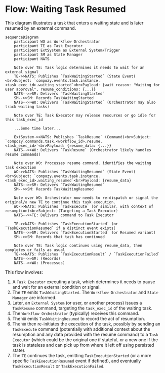 # Flow: Waiting Task Resumed

This diagram illustrates a task that enters a waiting state and is later resumed by an external command.

```mermaid
sequenceDiagram
    participant WO as Workflow Orchestrator
    participant TE as Task Executor
    participant ExtSystem as External System/Trigger
    participant SM as State Manager
    participant NATS

    Note over TE: Task logic determines it needs to wait for an external signal
    TE->>NATS: Publishes `TaskWaitingStarted` (State Event)<br>Subject: `compozy.events.task.instance.<task_exec_id>.waiting_started`<br>Payload: {wait_reason: "Waiting for user approval", resume_conditions: {...}}
    NATS-->>SM: Delivers `TaskWaitingStarted`
    SM-->>SM: Records TaskWaitingStarted
    NATS-->>WO: Delivers `TaskWaitingStarted` (Orchestrator may also track waiting tasks)

    Note over TE: Task Executor may release resources or go idle for this task_exec_id

    ...Some time later...

    ExtSystem->>NATS: Publishes `TaskResume` (Command)<br>Subject: `compozy.commands.task.<workflow_id>.resume.<task_exec_id>`<br>Payload: {resume_data: {...}}
    NATS-->>WO: Delivers `TaskResume` (Orchestrator likely handles resume commands)
    
    Note over WO: Processes resume command, identifies the waiting task execution
    WO->>NATS: Publishes `TaskWaitingResumed` (State Event)<br>Subject: `compozy.events.task.instance.<task_exec_id>.waiting_resumed`<br>Payload: {resume_data}
    NATS-->>SM: Delivers `TaskWaitingResumed`
    SM-->>SM: Records TaskWaitingResumed
    
    Note over WO: Orchestrator now needs to re-dispatch or signal the original/a new TE to continue this task execution.
    WO->>NATS: Publishes `TaskExecute` (or similar, with context of resumption)<br>Subject: (Targeting a Task Executor)
    NATS-->>TE: Delivers command to Task Executor

    TE->>NATS: Publishes `TaskExecutionStarted` (or `TaskExecutionResumed` if a distinct event exists)
    NATS-->>SM: Delivers `TaskExecutionStarted` (or Resumed variant)
    SM-->>SM: Records that task has continued

    Note over TE: Task logic continues using resume_data, then completes or fails as usual
    TE->>NATS: Publishes `TaskExecutionResult` / `TaskExecutionFailed`
    NATS-->>SM: (Records)
    NATS-->>WO: (Processes)
```

This flow involves:
1.  A `Task Executor` executing a task, which determines it needs to pause and wait for an external condition or signal.
2.  The `TE` emits `TaskWaitingStarted`. The `Workflow Orchestrator` and `State Manager` are informed.
3.  Later, an `External System` (or user, or another process) issues a `TaskResume` command, targeting the `task_exec_id` of the waiting task.
4.  The `Workflow Orchestrator` (typically) receives this command.
5.  The `WO` emits `TaskWaitingResumed` to record the act of resumption.
6.  The `WO` then re-initiates the execution of the task, possibly by sending an `TaskExecute` command (potentially with additional context about the resumption and any data provided with the resume command) to a `Task Executor` (which could be the original one if stateful, or a new one if the task is stateless and can pick up from where it left off using persisted state).
7.  The `TE` continues the task, emitting `TaskExecutionStarted` (or a more specific `TaskExecutionResumed` event if defined), and eventually `TaskExecutionResult` or `TaskExecutionFailed`. 
